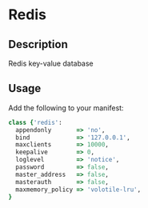 # Redis #
## Description ##
Redis key-value database

## Usage ##
Add the following to your manifest:
```ruby
class {'redis':
  appendonly       => 'no',
  bind             => '127.0.0.1',
  maxclients       => 10000,
  keepalive        => 0,
  loglevel         => 'notice',
  password         => false,
  master_address   => false,
  masterauth       => false,
  maxmemory_policy => 'volotile-lru',
}
```

